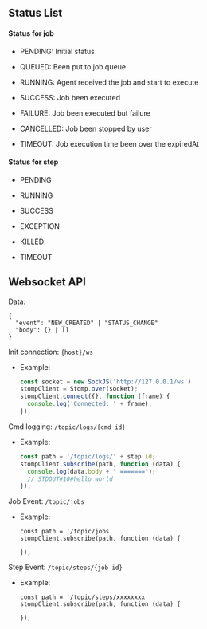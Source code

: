 ## Status List

#### Status for job

* PENDING: Initial status

* QUEUED: Been put to job queue

* RUNNING: Agent received the job and start to execute

* SUCCESS: Job been executed 

* FAILURE: Job been executed but failure

* CANCELLED: Job been stopped by user

* TIMEOUT: Job execution time been over the expiredAt

#### Status for step

* PENDING

* RUNNING

* SUCCESS

* EXCEPTION

* KILLED

* TIMEOUT

## Websocket API

Data:

```
{
  "event": "NEW_CREATED" | "STATUS_CHANGE"
  "body": {} | []
}
```

Init connection: `{host}/ws`

- Example:
  ```javascript
  const socket = new SockJS('http://127.0.0.1/ws')
  stompClient = Stomp.over(socket);
  stompClient.connect({}, function (frame) {
    console.log('Connected: ' + frame);
  });
  ```

Cmd logging: `/topic/logs/{cmd id}`

- Example:
  ```javascript
  const path = '/topic/logs/' + step.id;
  stompClient.subscribe(path, function (data) {
    console.log(data.body + " =======");
    // STDOUT#10#hello world
  });
  ```
  
Job Event: `/topic/jobs`

- Example:
  ```
  const path = '/topic/jobs
  stompClient.subscribe(path, function (data) {
    
  });
  ```
  
Step Event: `/topic/steps/{job id}`

- Example:
  ```
  const path = '/topic/steps/xxxxxxxx
  stompClient.subscribe(path, function (data) {
    
  });
  ```

